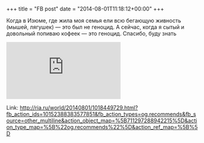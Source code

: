 +++
title = "FB post"
date = "2014-08-01T11:18:12+00:00"
+++

Когда в Изюме, где жила моя семья ели всю бегающую живность (мышей, лягушек) — это был не геноцид. А сейчас, когда я сытый и довольный попиваю кофеек — это геноцид. Спасибо, буду знать

![Photo](https://external.xx.fbcdn.net/safe_image.php?d=AQC31u5LK3Z2HrRa&w=130&h=130&url=http%3A%2F%2Fcdn1.img22.ria.ru%2Fi%2Fria_bn_social.png&cfs=1&upscale=1&_nc_hash=AQCNoYPGoTZaw6OB)


Link: http://ria.ru/world/20140801/1018449729.html?fb_action_ids=10152388383577851&fb_action_types=og.recommends&fb_source=other_multiline&action_object_map=%5B711297288942215%5D&action_type_map=%5B%22og.recommends%22%5D&action_ref_map=%5B%5D
